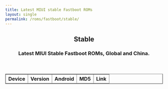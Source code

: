 ```yaml
---
title: Latest MIUI stable Fastboot ROMs
layout: single
permalink: /roms/fastboot/stable/
---
```


<section id="main" class="container single">
	<header>
		<h2 style="text-align: center">Stable</h2>
		<h3 style="text-align: center">Latest MIUI Stable Fastboot ROMs, Global and China.</h3>
	</header>
	<div class="stable_fastboot">
		<script>
			$(function() {
			var sr_devices = [];
			$.getJSON('https://raw.githubusercontent.com/XiaomiFirmwareUpdater/miui-updates-tracker/master/stable_fastboot/stable_fastboot.json', function(data) {
			   $.each(data, function(i, sf) {
				  var sf_tblRow = "<tr>" + "<td style=\"text-align: left\">" + sf.device + "</td>" +
				   "<td style=\"text-align: left\">" + sf.version + "</td>" + "<td style=\"text-align: left\">" + sf.android + "</td>" +
				   "<td style=\"text-align: left\">" + sf.md5 + "</td>" + "<td style=\"text-align: left\">" + "<a href=" + sf.download + ">Download</a>" + "</td>" + "</tr>"
				   $(sf_tblRow).appendTo("#stable_fastboot tbody");
			 });
			});
			});
		</script>
		<table id="stable_fastboot" border="1">
			<thead>
				<th style="text-align: center">Device</th>
				<th style="text-align: center">Version</th>
				<th style="text-align: center">Android</th>
				<th style="text-align: center">MD5</th>
				<th style="text-align: center">Link</th>
			</thead>
			<tbody>
			</tbody>
		</table>
	</div>
</section>